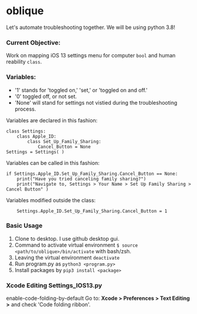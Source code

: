 # oblique

Let's automate troubleshooting together. We will be using python 3.8!

### Current Objective:
Work on mapping iOS 13 settings menu for computer `bool` and human reability `class`.

### Variables:
* '1' stands for 'toggled on,' 'set,' or 'toggled on and off.' 
* '0' toggled off, or not set. 
* 'None' will stand for settings not vistied during the troubleshooting process. 

Variables are declared in this fashion: 
    
    class Settings:
        class Apple_ID:
            class Set_Up_Family_Sharing:
                Cancel_Button = None
    Settings = Settings( )
Variables can be called in this fashion: 
    
    if Settings.Apple_ID.Set_Up_Family_Sharing.Cancel_Button == None:
        print("Have you tried canceling family sharing?")
        print("Navigate to, Settings > Your Name > Set Up Family Sharing > Cancel Button" )        
Variables modified outside the class:
        
        Settings.Apple_ID.Set_Up_Family_Sharing.Cancel_Button = 1
### Basic Usage
1. Clone to desktop. I use github desktop gui.
2. Command to activate virtual environment `$ source <path/to/oblique>/bin/activate` with bash/zsh.
3. Leaving the virtual environment `deactivate`
4. Run program.py as `python3 <program.py>`
5. Install packages by `pip3 install <package>`

### Xcode Editing Settings_IOS13.py
 enable-code-folding-by-default
 Go to: **Xcode > Preferences > Text Editing >** and check 'Code folding ribbon'.
